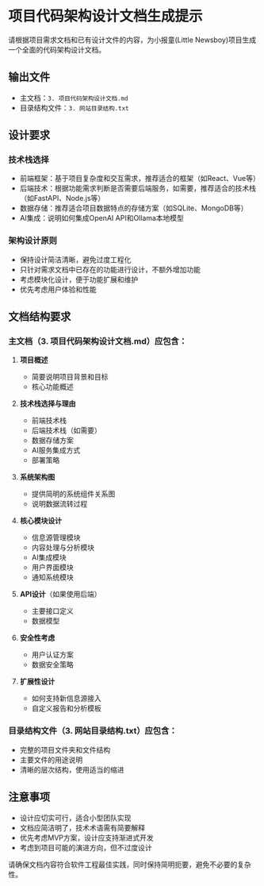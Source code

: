 # 项目代码架构设计文档生成提示

请根据项目需求文档和已有设计文件的内容，为小报童(Little Newsboy)项目生成一个全面的代码架构设计文档。

## 输出文件
- 主文档：`3. 项目代码架构设计文档.md`
- 目录结构文件：`3. 网站目录结构.txt`

## 设计要求

### 技术栈选择
- 前端框架：基于项目复杂度和交互需求，推荐适合的框架（如React、Vue等）
- 后端技术：根据功能需求判断是否需要后端服务，如需要，推荐适合的技术栈（如FastAPI、Node.js等）
- 数据存储：推荐适合项目数据特点的存储方案（如SQLite、MongoDB等）
- AI集成：说明如何集成OpenAI API和Ollama本地模型

### 架构设计原则
- 保持设计简洁清晰，避免过度工程化
- 只针对需求文档中已存在的功能进行设计，不额外增加功能
- 考虑模块化设计，便于功能扩展和维护
- 优先考虑用户体验和性能

## 文档结构要求

### 主文档（3. 项目代码架构设计文档.md）应包含：

1. **项目概述**
   - 简要说明项目背景和目标
   - 核心功能概述

2. **技术栈选择与理由**
   - 前端技术栈
   - 后端技术栈（如需要）
   - 数据存储方案
   - AI服务集成方式
   - 部署策略

3. **系统架构图**
   - 提供简明的系统组件关系图
   - 说明数据流转过程

4. **核心模块设计**
   - 信息源管理模块
   - 内容处理与分析模块
   - AI集成模块
   - 用户界面模块
   - 通知系统模块

5. **API设计**（如果使用后端）
   - 主要接口定义
   - 数据模型

6. **安全性考虑**
   - 用户认证方案
   - 数据安全策略

7. **扩展性设计**
   - 如何支持新信息源接入
   - 自定义报告和分析模板

### 目录结构文件（3. 网站目录结构.txt）应包含：
- 完整的项目文件夹和文件结构
- 主要文件的用途说明
- 清晰的层次结构，使用适当的缩进

## 注意事项
- 设计应切实可行，适合小型团队实现
- 文档应简洁明了，技术术语需有简要解释
- 优先考虑MVP方案，设计应支持渐进式开发
- 考虑到项目可能的演进方向，但不过度设计

请确保文档内容符合软件工程最佳实践，同时保持简明扼要，避免不必要的复杂性。